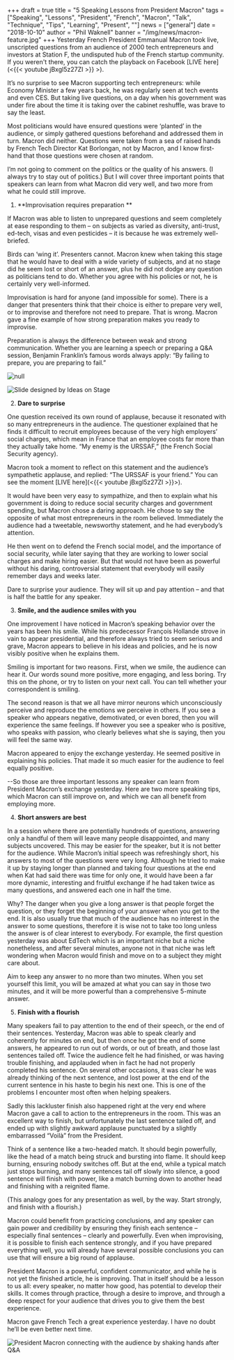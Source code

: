 +++
draft = true
title = "5 Speaking Lessons from President Macron"
tags = ["Speaking", "Lessons", "President", "French", "Macron", "Talk", "Technique", "Tips", "Learning", "Present", ""]
news = ["general"]
date = "2018-10-10"
author = "Phil Waknell"
banner = "/img/news/macron-feature.jpg"
+++
Yesterday French President Emmanual Macron took live, unscripted questions from an audience of 2000 tech entrepreneurs and investors at Station F, the undisputed hub of the French startup community. If you weren't there, you can catch the playback on Facebook [LIVE here](<{{< youtube jBxgl5z27ZI >}} >).

It’s no surprise to see Macron supporting tech entrepreneurs: while Economy Minister a few years back, he was regularly seen at tech events and even CES. But taking live questions, on a day when his government was under fire about the time it is taking over the cabinet reshuffle, was brave to say the least.

Most politicians would have ensured questions were ‘planted’ in the audience, or simply gathered questions beforehand and addressed them in turn. Macron did neither. Questions were taken from a sea of raised hands by French Tech Director Kat Borlongan, not by Macron, and I know first-hand that those questions were chosen at random.

I’m not going to comment on the politics or the quality of his answers. (I always try to stay out of politics.) But I will cover three important points that speakers can learn from what Macron did very well, and two more from what he could still improve.

1. **Improvisation requires preparation **

If Macron was able to listen to unprepared questions and seem completely at ease responding to them – on subjects as varied as diversity, anti-trust, ed-tech, visas and even pesticides – it is because he was extremely well-briefed.

Birds can ‘wing it’. Presenters cannot. Macron knew when taking this stage that he would have to deal with a wide variety of subjects, and at no stage did he seem lost or short of an answer, plus he did not dodge any question as politicians tend to do. Whether you agree with his policies or not, he is certainly very well-informed.

Improvisation is hard for anyone (and impossible for some). There is a danger that presenters think that their choice is either to prepare very well, or to improvise and therefore not need to prepare. That is wrong. Macron gave a fine example of how strong preparation makes you ready to improvise. 

Preparation is always the difference between weak and strong communication. Whether you are learning a speech or preparing a Q&A session, Benjamin Franklin’s famous words always apply: “By failing to prepare, you are preparing to fail.”

![null]()

![Slide designed by Ideas on Stage](https://d2mxuefqeaa7sj.cloudfront.net/s_A26D9D14E5500731227AC5A23DBCEEDA7F0AB3D74874D7C76FDBC3676F1828BE_1539169395189_Slide+Franklin+16x9+EN.039+1.png)

2. **Dare to surprise**

One question received its own round of applause, because it resonated with so many entrepreneurs in the audience. The questioner explained that he finds it difficult to recruit employees because of the very high employers’ social charges, which mean in France that an employee costs far more than they actually take home. “My enemy is the URSSAF,” (the French Social Security agency). 

Macron took a moment to reflect on this statement and the audience’s sympathetic applause, and replied: “The URSSAF is your friend.” You can see the moment [LIVE here](<{{< youtube jBxgl5z27ZI >}}>).

It would have been very easy to sympathize, and then to explain what his government is doing to reduce social security charges and government spending, but Macron chose a daring approach. He chose to say the opposite of what most entrepreneurs in the room believed. Immediately the audience had a tweetable, newsworthy statement, and he had everybody’s attention.

He then went on to defend the French social model, and the importance of social security, while later saying that they are working to lower social charges and make hiring easier. But that would not have been as powerful without his daring, controversial statement that everybody will easily remember days and weeks later.

Dare to surprise your audience. They will sit up and pay attention – and that is half the battle for any speaker.

3. **Smile, and the audience smiles with you**

One improvement I have noticed in Macron’s speaking behavior over the years has been his smile. While his predecessor François Hollande strove in vain to appear presidential, and therefore always tried to seem serious and grave, Macron appears to believe in his ideas and policies, and he is now visibly positive when he explains them.

Smiling is important for two reasons. First, when we smile, the audience can hear it. Our words sound more positive, more engaging, and less boring. Try this on the phone, or try to listen on your next call. You can tell whether your correspondent is smiling.

The second reason is that we all have mirror neurons which unconsciously perceive and reproduce the emotions we perceive in others. If you see a speaker who appears negative, demotivated, or even bored, then you will experience the same feelings. If however you see a speaker who is positive, who speaks with passion, who clearly believes what she is saying, then you will feel the same way.

Macron appeared to enjoy the exchange yesterday. He seemed positive in explaining his policies. That made it so much easier for the audience to feel equally positive.

\--So those are three important lessons any speaker can learn from President Macron’s exchange yesterday. Here are two more speaking tips, which Macron can still improve on, and which we can all benefit from employing more.

4. **Short answers are best**

In a session where there are potentially hundreds of questions, answering only a handful of them will leave many people disappointed, and many subjects uncovered. This may be easier for the speaker, but it is not better for the audience. While Macron’s initial speech was refreshingly short, his answers to most of the questions were very long. Although he tried to make it up by staying longer than planned and taking four questions at the end when Kat had said there was time for only one, it would have been a far more dynamic, interesting and fruitful exchange if he had taken twice as many questions, and answered each one in half the time.

Why? The danger when you give a long answer is that people forget the question, or they forget the beginning of your answer when you get to the end. It is also usually true that much of the audience has no interest in the answer to some questions, therefore it is wise not to take too long unless the answer is of clear interest to everybody. For example, the first question yesterday was about EdTech which is an important niche but a niche nonetheless, and after several minutes, anyone not in that niche was left wondering when Macron would finish and move on to a subject they might care about.

Aim to keep any answer to no more than two minutes. When you set yourself this limit, you will be amazed at what you can say in those two minutes, and it will be more powerful than a comprehensive 5-minute answer.

5. **Finish with a flourish**

Many speakers fail to pay attention to the end of their speech, or the end of their sentences. Yesterday, Macron was able to speak clearly and coherently for minutes on end, but then once he got the end of some answers, he appeared to run out of words, or out of breath, and those last sentences tailed off. Twice the audience felt he had finished, or was having trouble finishing, and applauded when in fact he had not properly completed his sentence. On several other occasions, it was clear he was already thinking of the next sentence, and lost power at the end of the current sentence in his haste to begin his next one. This is one of the problems I encounter most often when helping speakers.

Sadly this lackluster finish also happened right at the very end where Macron gave a call to action to the entrepreneurs in the room. This was an excellent way to finish, but unfortunately the last sentence tailed off, and ended up with slightly awkward applause punctuated by a slightly embarrassed “Voilà” from the President.

Think of a sentence like a two-headed match. It should begin powerfully, like the head of a match being struck and bursting into flame. It should keep burning, ensuring nobody switches off. But at the end, while a typical match just stops burning, and many sentences tail off slowly into silence, a good sentence will finish with power, like a match burning down to another head and finishing with a reignited flame.

(This analogy goes for any presentation as well, by the way. Start strongly, and finish with a flourish.)

Macron could benefit from practicing conclusions, and any speaker can gain power and credibility by ensuring they finish each sentence – especially final sentences – clearly and powerfully. Even when improvising, it is possible to finish each sentence strongly, and if you have prepared everything well, you will already have several possible conclusions you can use that will ensure a big round of applause.

President Macron is a powerful, confident communicator, and while he is not yet the finished article, he is improving. That in itself should be a lesson to us all: every speaker, no matter how good, has potential to develop their skills. It comes through practice, through a desire to improve, and through a deep respect for your audience that drives you to give them the best experience. 

Macron gave French Tech a great experience yesterday. I have no doubt he’ll be even better next time.

![President Macron connecting with the audience by shaking hands after Q&A](/img/news/a-img_0172_cut.jpg)
